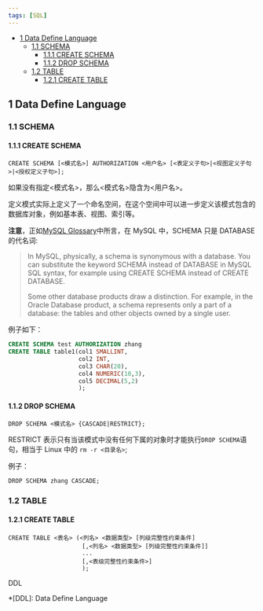 ```yaml
---
tags: [SQL]
---
```



<!-- vim-markdown-toc GFM -->

* [1 Data Define Language](#1-data-define-language)
  * [1.1 SCHEMA](#11-schema)
    * [1.1.1 CREATE SCHEMA](#111-create-schema)
    * [1.1.2 DROP SCHEMA](#112-drop-schema)
  * [1.2 TABLE](#12-table)
    * [1.2.1 CREATE TABLE](#121-create-table)

<!-- vim-markdown-toc -->

## 1 Data Define Language
### 1.1 SCHEMA
#### 1.1.1 CREATE SCHEMA
```
CREATE SCHEMA [<模式名>] AUTHORIZATION <用户名> [<表定义子句>|<视图定义子句>|<授权定义子句>];
```
如果没有指定<模式名>，那么<模式名>隐含为<用户名>。

定义模式实际上定义了一个命名空间，在这个空间中可以进一步定义该模式包含的数据库对象，例如基本表、视图、索引等。

**注意**，正如[MySQL Glossary](https://dev.mysql.com/doc/refman/8.0/en/glossary.html#glos_schema)中所言，在 MySQL 中，SCHEMA 只是 DATABASE 的代名词:
> In MySQL, physically, a schema is synonymous with a database. You can substitute the keyword SCHEMA instead of DATABASE in MySQL SQL syntax, for example using CREATE SCHEMA instead of CREATE DATABASE.
> 
> Some other database products draw a distinction. For example, in the Oracle Database product, a schema represents only a part of a database: the tables and other objects owned by a single user.

例子如下：
```SQL
CREATE SCHEMA test AUTHORIZATION zhang
CREATE TABLE table1(col1 SMALLINT,
                    col2 INT,
                    col3 CHAR(20),
                    col4 NUMERIC(10,3),
                    col5 DECIMAL(5,2)
                    );
```

#### 1.1.2 DROP SCHEMA
```
DROP SCHEMA <模式名> {CASCADE|RESTRICT};
```
RESTRICT 表示只有当该模式中没有任何下属的对象时才能执行`DROP SCHEMA`语句，相当于 Linux 中的 `rm -r <目录名>`;

例子：
```
DROP SCHEMA zhang CASCADE;
```

### 1.2 TABLE
#### 1.2.1 CREATE TABLE
```
CREATE TABLE <表名> (<列名> <数据类型> [列级完整性约束条件]
                     [,<列名> <数据类型> [列级完整性约束条件]]
                     ...
                     [,<表级完整性约束条件>]
                     );
```
DDL

*[DDL]: Data Define Language
